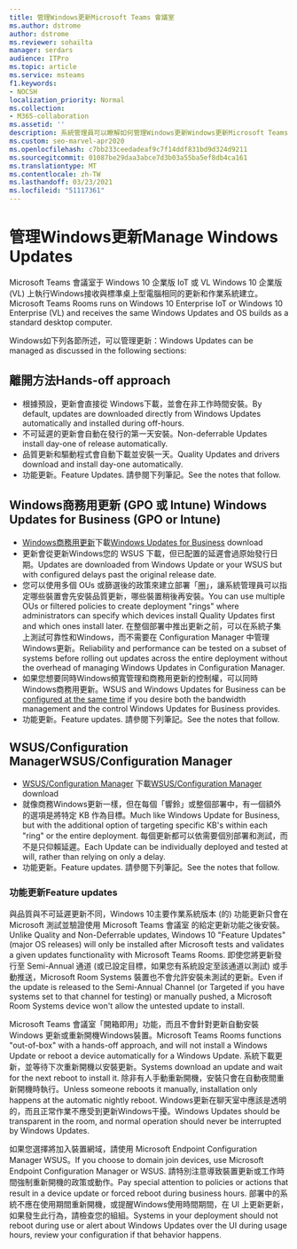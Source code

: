 ```yaml
---
title: 管理Windows更新Microsoft Teams 會議室
ms.author: dstrome
author: dstrome
ms.reviewer: sohailta
manager: serdars
audience: ITPro
ms.topic: article
ms.service: msteams
f1.keywords:
- NOCSH
localization_priority: Normal
ms.collection:
- M365-collaboration
ms.assetid: ''
description: 系統管理員可以瞭解如何管理Windows更新Windows更新Microsoft Teams 會議室。
ms.custom: seo-marvel-apr2020
ms.openlocfilehash: c7bb233ceedadeaf9c7f14ddf831bd9d324d9211
ms.sourcegitcommit: 01087be29daa3abce7d3b03a55ba5ef8db4ca161
ms.translationtype: MT
ms.contentlocale: zh-TW
ms.lasthandoff: 03/23/2021
ms.locfileid: "51117361"
---
```

# <a name="manage-windows-updates"></a><span data-ttu-id="9203e-103">管理Windows更新</span><span class="sxs-lookup"><span data-stu-id="9203e-103">Manage Windows Updates</span></span>

<span data-ttu-id="9203e-104">Microsoft Teams 會議室于 Windows 10 企業版 IoT 或 VL Windows 10 企業版 (VL) 上執行Windows接收與標準桌上型電腦相同的更新和作業系統建立。</span><span class="sxs-lookup"><span data-stu-id="9203e-104">Microsoft Teams Rooms runs on Windows 10 Enterprise IoT or Windows 10 Enterprise (VL) and receives the same Windows Updates and OS builds as a standard desktop computer.</span></span>

<span data-ttu-id="9203e-105">Windows如下列各節所述，可以管理更新：</span><span class="sxs-lookup"><span data-stu-id="9203e-105">Windows Updates can be managed as discussed in the following sections:</span></span>

## <a name="hands-off-approach"></a><span data-ttu-id="9203e-106">離開方法</span><span class="sxs-lookup"><span data-stu-id="9203e-106">Hands-off approach</span></span> 

- <span data-ttu-id="9203e-107">根據預設，更新會直接從 Windows下載，並會在非工作時間安裝。</span><span class="sxs-lookup"><span data-stu-id="9203e-107">By default, updates are downloaded directly from Windows Updates automatically and installed during off-hours.</span></span>
- <span data-ttu-id="9203e-108">不可延遲的更新會自動在發行的第一天安裝。</span><span class="sxs-lookup"><span data-stu-id="9203e-108">Non-deferrable Updates install day-one of release automatically.</span></span>
- <span data-ttu-id="9203e-109">品質更新和驅動程式會自動下載並安裝一天。</span><span class="sxs-lookup"><span data-stu-id="9203e-109">Quality Updates and drivers download and install day-one automatically.</span></span>
- <span data-ttu-id="9203e-110">功能更新。</span><span class="sxs-lookup"><span data-stu-id="9203e-110">Feature Updates.</span></span> <span data-ttu-id="9203e-111">請參閱下列筆記。</span><span class="sxs-lookup"><span data-stu-id="9203e-111">See the notes that follow.</span></span>

## <a name="windows-updates-for-business-gpo-or-intune"></a><span data-ttu-id="9203e-112">Windows商務用更新 (GPO 或 Intune) </span><span class="sxs-lookup"><span data-stu-id="9203e-112">Windows Updates for Business (GPO or Intune)</span></span>  

- <span data-ttu-id="9203e-113">[Windows商務用更新](/windows/deployment/update/waas-manage-updates-wufb)下載</span><span class="sxs-lookup"><span data-stu-id="9203e-113">[Windows Updates for Business](/windows/deployment/update/waas-manage-updates-wufb) download</span></span>
- <span data-ttu-id="9203e-114">更新會從更新Windows您的 WSUS 下載，但已配置的延遲會過原始發行日期。</span><span class="sxs-lookup"><span data-stu-id="9203e-114">Updates are downloaded from Windows Update or your WSUS but with configured delays past the original release date.</span></span>
- <span data-ttu-id="9203e-115">您可以使用多個 OUs 或篩選後的政策來建立部署「圈」，讓系統管理員可以指定哪些裝置會先安裝品質更新，哪些裝置稍後再安裝。</span><span class="sxs-lookup"><span data-stu-id="9203e-115">You can use multiple OUs or filtered policies to create deployment "rings" where administrators can specify which devices install Quality Updates first and which ones install later.</span></span> <span data-ttu-id="9203e-116">在整個部署中推出更新之前，可以在系統子集上測試可靠性和Windows，而不需要在 Configuration Manager 中管理Windows更新。</span><span class="sxs-lookup"><span data-stu-id="9203e-116">Reliability and performance can be tested on a subset of systems before rolling out updates across the entire deployment without the overhead of managing Windows Updates in Configuration Manager.</span></span>
- <span data-ttu-id="9203e-117">如果您想要同時Windows頻寬管理和商務用更新的控制權，可以同時[](/windows/deployment/update/waas-integrate-wufb)Windows商務用更新。</span><span class="sxs-lookup"><span data-stu-id="9203e-117">WSUS and Windows Updates for Business can be [configured at the same time](/windows/deployment/update/waas-integrate-wufb) if you desire both the bandwidth management and the control Windows Updates for Business provides.</span></span>
- <span data-ttu-id="9203e-118">功能更新。</span><span class="sxs-lookup"><span data-stu-id="9203e-118">Feature updates.</span></span> <span data-ttu-id="9203e-119">請參閱下列筆記。</span><span class="sxs-lookup"><span data-stu-id="9203e-119">See the notes that follow.</span></span>

## <a name="wsusconfiguration-manager"></a><span data-ttu-id="9203e-120">WSUS/Configuration Manager</span><span class="sxs-lookup"><span data-stu-id="9203e-120">WSUS/Configuration Manager</span></span>

- <span data-ttu-id="9203e-121">[WSUS/Configuration Manager](/windows/deployment/update/waas-manage-updates-configuration-manager) 下載</span><span class="sxs-lookup"><span data-stu-id="9203e-121">[WSUS/Configuration Manager](/windows/deployment/update/waas-manage-updates-configuration-manager) download</span></span>
- <span data-ttu-id="9203e-122">就像商務Windows更新一樣，但在每個「響鈴」或整個部署中，有一個額外的選項是將特定 KB 作為目標。</span><span class="sxs-lookup"><span data-stu-id="9203e-122">Much like Windows Update for Business, but with the additional option of targeting specific KB's within each "ring" or the entire deployment.</span></span> <span data-ttu-id="9203e-123">每個更新都可以依需要個別部署和測試，而不是只仰賴延遲。</span><span class="sxs-lookup"><span data-stu-id="9203e-123">Each Update can be individually deployed and tested at will, rather than relying on only a delay.</span></span>
- <span data-ttu-id="9203e-124">功能更新。</span><span class="sxs-lookup"><span data-stu-id="9203e-124">Feature updates.</span></span> <span data-ttu-id="9203e-125">請參閱下列筆記。</span><span class="sxs-lookup"><span data-stu-id="9203e-125">See the notes that follow.</span></span>

### <a name="feature-updates"></a><span data-ttu-id="9203e-126">功能更新</span><span class="sxs-lookup"><span data-stu-id="9203e-126">Feature updates</span></span>

<span data-ttu-id="9203e-127">與品質與不可延遲更新不同，Windows 10主要作業系統版本 (的) 功能更新只會在 Microsoft 測試並驗證使用 Microsoft Teams 會議室 的給定更新功能之後安裝。</span><span class="sxs-lookup"><span data-stu-id="9203e-127">Unlike Quality and Non-Deferrable updates, Windows 10 "Feature Updates" (major OS releases) will only be installed after Microsoft tests and validates a given updates functionality with Microsoft Teams Rooms.</span></span> <span data-ttu-id="9203e-128">即使您將更新發行至 Semi-Annual 通道 (或已設定目標，如果您有系統設定至該通道以測試) 或手動推送，Microsoft Room Systems 裝置也不會允許安裝未測試的更新。</span><span class="sxs-lookup"><span data-stu-id="9203e-128">Even if the update is released to the Semi-Annual Channel (or Targeted if you have systems set to that channel for testing) or manually pushed, a Microsoft Room Systems device won't allow the untested update to install.</span></span>

<span data-ttu-id="9203e-129">Microsoft Teams 會議室「開箱即用」功能，而且不會針對更新自動安裝 Windows 更新或重新開機Windows裝置。</span><span class="sxs-lookup"><span data-stu-id="9203e-129">Microsoft Teams Rooms functions "out-of-box" with a hands-off approach, and will not install a Windows Update or reboot a device automatically for a Windows Update.</span></span> <span data-ttu-id="9203e-130">系統下載更新，並等待下次重新開機以安裝更新。</span><span class="sxs-lookup"><span data-stu-id="9203e-130">Systems download an update and wait for the next reboot to install it.</span></span> <span data-ttu-id="9203e-131">除非有人手動重新開機，安裝只會在自動夜間重新開機時執行。</span><span class="sxs-lookup"><span data-stu-id="9203e-131">Unless someone reboots it manually, installation only happens at the automatic nightly reboot.</span></span> <span data-ttu-id="9203e-132">Windows更新在聊天室中應該是透明的，而且正常作業不應受到更新Windows干擾。</span><span class="sxs-lookup"><span data-stu-id="9203e-132">Windows Updates should be transparent in the room, and normal operation should never be interrupted by Windows Updates.</span></span>

<span data-ttu-id="9203e-133">如果您選擇將加入裝置網域，請使用 Microsoft Endpoint Configuration Manager WSUS。</span><span class="sxs-lookup"><span data-stu-id="9203e-133">If you choose to domain join devices, use Microsoft Endpoint Configuration Manager or WSUS.</span></span> <span data-ttu-id="9203e-134">請特別注意導致裝置更新或工作時間強制重新開機的政策或動作。</span><span class="sxs-lookup"><span data-stu-id="9203e-134">Pay special attention to policies or actions that result in a device update or forced reboot during business hours.</span></span> <span data-ttu-id="9203e-135">部署中的系統不應在使用期間重新開機，或提醒Windows使用時間期間，在 UI 上更新更新，如果發生此行為，請檢查您的組組。</span><span class="sxs-lookup"><span data-stu-id="9203e-135">Systems in your deployment should not reboot during use or alert about Windows Updates over the UI during usage hours, review your configuration if that behavior happens.</span></span>